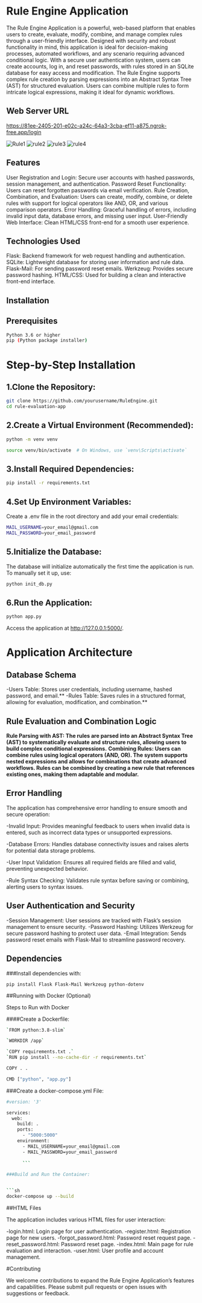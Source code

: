 
# Rule Engine Application
The Rule Engine Application is a powerful, web-based platform that enables users to create, evaluate, modify, combine, and manage complex rules through a user-friendly interface. Designed with security and robust functionality in mind, this application is ideal for decision-making processes, automated workflows, and any scenario requiring advanced conditional logic.
With a secure user authentication system, users can create accounts, log in, and reset passwords, with rules stored in an SQLite database for easy access and modification. The Rule Engine supports complex rule creation by parsing expressions into an Abstract Syntax Tree (AST) for structured evaluation. Users can combine multiple rules to form intricate logical expressions, making it ideal for dynamic workflows.

## Web Server URL
https://81ee-2405-201-e02c-a24c-64a3-3cba-ef11-a875.ngrok-free.app/login



![Rule1](https://github.com/user-attachments/assets/6975a149-f7f3-4c91-bb2f-58fc84051634)
![rule2](https://github.com/user-attachments/assets/84ed8163-0ef7-4652-937d-f8b0a78320ce)
![rule3](https://github.com/user-attachments/assets/ee0c770c-64d1-4210-bf98-1121fc1cbcf8)
![rule4](https://github.com/user-attachments/assets/272cfef3-659c-4f60-94b0-83c3bbb4a544)
## Features
User Registration and Login: Secure user accounts with hashed passwords, session management, and authentication.
Password Reset Functionality: Users can reset forgotten passwords via email verification.
Rule Creation, Combination, and Evaluation: Users can create, modify, combine, or delete rules with support for logical operators like AND, OR, and various comparison operators.
Error Handling: Graceful handling of errors, including invalid input data, database errors, and missing user input.
User-Friendly Web Interface: Clean HTML/CSS front-end for a smooth user experience.

## Technologies Used
Flask: Backend framework for web request handling and authentication.
SQLite: Lightweight database for storing user information and rule data.
Flask-Mail: For sending password reset emails.
Werkzeug: Provides secure password hashing.
HTML/CSS: Used for building a clean and interactive front-end interface.

## Installation

## Prerequisites
```sh
Python 3.6 or higher
pip (Python package installer) 
```

# Step-by-Step Installation

## 1.Clone the Repository:
```sh
git clone https://github.com/yourusername/RuleEngine.git
cd rule-evaluation-app
```

## 2.Create a Virtual Environment (Recommended):

```sh
python -m venv venv

source venv/bin/activate  # On Windows, use `venv\Scripts\activate`
```
## 3.Install Required Dependencies:

```sh
pip install -r requirements.txt
```
## 4.Set Up Environment Variables:

Create a .env file in the root directory and add your email credentials:

```sh
MAIL_USERNAME=your_email@gmail.com
MAIL_PASSWORD=your_email_password
```

## 5.Initialize the Database:

The database will initialize automatically the first time the application is run. To manually set it up, use:
```sh
python init_db.py
```
## 6.Run the Application:

```sh
python app.py
```
Access the application at http://127.0.0.1:5000/.

# Application Architecture

## Database Schema
-Users Table: Stores user credentials, including username, hashed password, and email.**
-Rules Table: Saves rules in a structured format, allowing for evaluation, modification, and combination.**

## Rule Evaluation and Combination Logic
**Rule Parsing with AST: The rules are parsed into an Abstract Syntax Tree (AST) to systematically evaluate and structure rules, allowing users to build complex conditional expressions.**
**Combining Rules: Users can combine rules using logical operators (AND, OR). The system supports nested expressions and allows for combinations that create advanced workflows. Rules can be combined by creating a new rule that references existing ones, making them adaptable and modular.**

## Error Handling
The application has comprehensive error handling to ensure smooth and secure operation:

-Invalid Input: Provides meaningful feedback to users when invalid data is entered, such as incorrect data types or unsupported expressions.

-Database Errors: Handles database connectivity issues and raises alerts for potential data storage problems.

-User Input Validation: Ensures all required fields are filled and valid, preventing unexpected behavior.

-Rule Syntax Checking: Validates rule syntax before saving or combining, alerting users to syntax issues.

## User Authentication and Security

-Session Management: User sessions are tracked with Flask’s session management to ensure security.
-Password Hashing: Utilizes Werkzeug for secure password hashing to protect user data.
-Email Integration: Sends password reset emails with Flask-Mail to streamline password recovery.

## Dependencies

###Install dependencies with:

`pip install Flask Flask-Mail Werkzeug python-dotenv`

##Running with Docker (Optional)

Steps to Run with Docker

####Create a Dockerfile:

```sh
`FROM python:3.8-slim`

`WORKDIR /app`

`COPY requirements.txt .`
`RUN pip install --no-cache-dir -r requirements.txt`

COPY . .

CMD ["python", "app.py"]
```
###Create a docker-compose.yml File:  
```sh
#version: '3'

services:
  web:
    build: .
    ports:
      - "5000:5000"
    environment:
      - MAIL_USERNAME=your_email@gmail.com
      - MAIL_PASSWORD=your_email_password
	  
	  ```
	  
###Build and Run the Container:


```sh 
docker-compose up --build
```

##HTML Files

The application includes various HTML files for user interaction:

-login.html: Login page for user authentication.
-register.html: Registration page for new users.
-forgot_password.html: Password reset request page.
-reset_password.html: Password reset page.
-index.html: Main page for rule evaluation and interaction.
-user.html: User profile and account management.

#Contributing

We welcome contributions to expand the Rule Engine Application’s features and capabilities. Please submit pull requests or open issues with suggestions or feedback.


